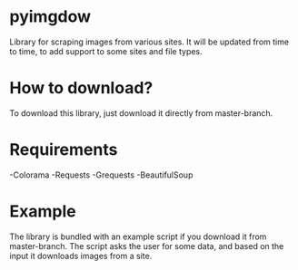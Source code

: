 # pyimgdow
Library for scraping images from various sites. It will be updated from time to time, to add support to some sites and file types.
# How to download?
To download this library, just download it directly from master-branch.
# Requirements
-Colorama
-Requests
-Grequests
-BeautifulSoup
# Example
The library is bundled with an example script if you download it from master-branch.
The script asks the user for some data, and based on the input it downloads images from a site.
